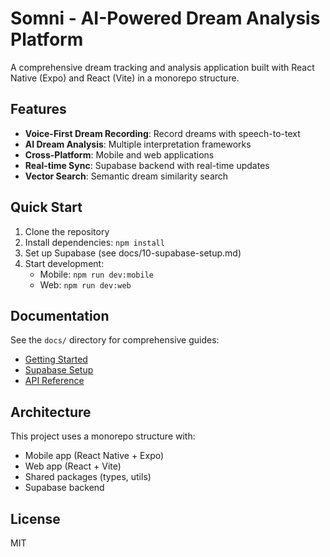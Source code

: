 # Somni - AI-Powered Dream Analysis Platform

<!-- Testing GitHub connection - this is a minor change -->

A comprehensive dream tracking and analysis application built with React Native (Expo) and React (Vite) in a monorepo structure.

## Features

- **Voice-First Dream Recording**: Record dreams with speech-to-text
- **AI Dream Analysis**: Multiple interpretation frameworks
- **Cross-Platform**: Mobile and web applications
- **Real-time Sync**: Supabase backend with real-time updates
- **Vector Search**: Semantic dream similarity search

## Quick Start

1. Clone the repository
2. Install dependencies: `npm install`
3. Set up Supabase (see docs/10-supabase-setup.md)
4. Start development:
   - Mobile: `npm run dev:mobile`
   - Web: `npm run dev:web`

## Documentation

See the `docs/` directory for comprehensive guides:
- [Getting Started](./docs/02-getting-started.md)
- [Supabase Setup](./docs/10-supabase-setup.md)
- [API Reference](./docs/06-api-reference.md)

## Architecture

This project uses a monorepo structure with:
- Mobile app (React Native + Expo)
- Web app (React + Vite)
- Shared packages (types, utils)
- Supabase backend

## License

MIT